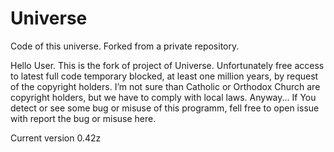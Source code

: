 # Universe
Code of this universe. 
Forked from a private repository.

Hello User.
This is the fork of project of Universe.  Unfortunately free access to latest full code temporary blocked, at least one million years, by request of the copyright holders. I’m not sure than Catholic or Orthodox Church are copyright holders, but we have to comply with local laws.
Anyway... If You detect or see some bug or misuse of this programm, fell free to open issue with report the bug or misuse here.

Current version 0.42z
